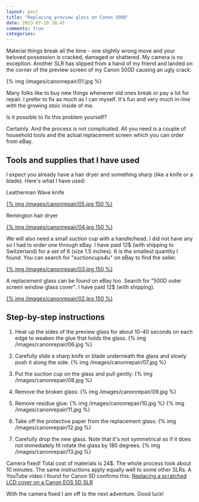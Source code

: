 ```yaml
---
layout: post
title: "Replacing preview glass on Canon 500D"
date: 2013-07-10 18:41
comments: true
categories: 
---
```


Material things break all the time - one slightly wrong move and your beloved possession is cracked, damaged or shattered. My camera is no exception. Another SLR has slipped from a hand of my friend and landed on the corner of the preview screen of my Canon 500D causing an ugly crack:

{% img /images/canonrepair/01.jpg %}

Many folks like to buy new things whenever old ones break or pay a lot for repair. I prefer to fix as much as I can myself. It's fun and very much in-line with the growing stoic inside of me.

Is it possible to fix this problem yourself?

<!-- more -->

Certainly. And the process is not complicated. All you need is a couple of household tools and the actual replacement screen which you can order from eBay.

## Tools and supplies that I have used ##

I expect you already have a hair dryer and something sharp (like a knife or a blade). Here's what I have used:

 Leatherman Wave knife

 [{% img /images/canonrepair/05.jpg 150 %}](/images/canonrepair/05.jpg)

 Remington hair dryer

 [{% img /images/canonrepair/04.jpg 150 %}](/images/canonrepair/04.jpg)

We will also need a small suction cup with a handle/head. I did not have any so I had to order one through eBay. I have paid 12$ (with shipping to Switzerland) for a set of 6 (size 1.5 inches). 6 is the smallest quantity I found. You can search for "suctioncups4u" on eBay to find the seller.

[{% img /images/canonrepair/03.jpg 150 %}](/images/canonrepair/03.jpg)

A replacement glass can be found on eBay too. Search for "500D outer screen window glass cover". I have paid 12$ (with shipping).

 [{% img /images/canonrepair/02.jpg 150 %}](/images/canonrepair/02.jpg)


## Step-by-step instructions ##

1. Heat up the sides of the preview glass for about 10-40 seconds on each edge to weaken the glue that holds the glass.
{% img /images/canonrepair/06.jpg %}

2. Carefully slide a sharp knife or blade underneath the glass and slowly push it along the side.
{% img /images/canonrepair/07.jpg %}

3. Put the suction cup on the glass and pull gently:
{% img /images/canonrepair/08.jpg %}

4. Remove the broken glass:
{% img /images/canonrepair/09.jpg %}

5. Remove residue glue:
{% img /images/canonrepair/10.jpg %}
{% img /images/canonrepair/11.jpg %}

6. Take off the protective paper from the replacement glass:
{% img /images/canonrepair/12.jpg %}

7. Carefully drop the new glass. Note that it's not symmetrical so if it does not immediately fit rotate the glass by 180 degrees.
{% img /images/canonrepair/13.jpg %}

Camera fixed! Total cost of materials is 24$. The whole process took about 10 minutes. The same instructions apply equally well to some other SLRs. A YouTube video I found for Canon 5D confirms this: [Replacing a scratched LCD cover on a Canon EOS 5D SLR](http://www.youtube.com/watch?v=OYBXkqvayqc)

With the camera fixed I am off to the next adventure. Good luck!